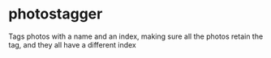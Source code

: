 # photostagger
Tags photos with a name and an index, making sure all the photos retain the tag, and they all have a different index
